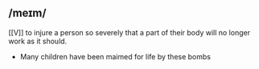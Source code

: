 ## /meɪm/
[[V]]
to injure a person so severely that a part of their body will no longer work as it should.

- Many children have been maimed for life by these bombs
